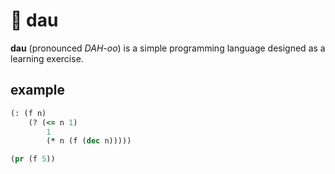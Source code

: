 # 🎲 dau

**dau** (pronounced _DAH-oo_) is a simple programming language designed as a learning exercise.

## example

```clojure
(: (f n)
    (? (<= n 1)
        1
        (* n (f (dec n)))))

(pr (f 5))
```
